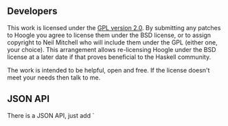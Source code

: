 
## Developers

This work is licensed under the [GPL version 2.0](http://github.com/ndmitchell/docs/LICENSE). By submitting any patches to Hoogle you agree to license them under the BSD license, or to assign copyright to Neil Mitchell who will include them under the GPL (either one, your choice). This arrangement allows re-licensing Hoogle under the BSD license at a later date if that proves beneficial to the Haskell community.

The work is intended to be helpful, open and free. If the license doesn't meet your needs then talk to me.

## JSON API

There is a JSON API, just add `